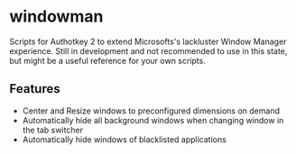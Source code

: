 # windowman

Scripts for Authotkey 2 to extend Microsofts's lackluster Window Manager experience. Still in development and not recommended to use in this state, but might be a useful reference for your own scripts.

## Features
- Center and Resize windows to preconfigured dimensions on demand
- Automatically hide all background windows when changing window in the tab switcher
- Automatically hide windows of blacklisted applications
